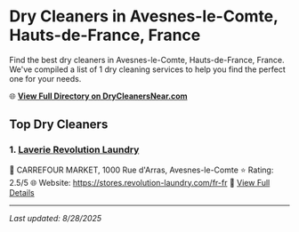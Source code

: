 # Dry Cleaners in Avesnes-le-Comte, Hauts-de-France, France

Find the best dry cleaners in Avesnes-le-Comte, Hauts-de-France, France. We've compiled a list of 1 dry cleaning services to help you find the perfect one for your needs.

🌐 **[View Full Directory on DryCleanersNear.com](https://drycleanersnear.com/city/France/Hauts-de-France/Avesnes-le-Comte)**

## Top Dry Cleaners

### 1. [Laverie Revolution Laundry](https://drycleanersnear.com/dryCleaner/68ae67e5c95ff2c6096b1a40/laverie-revolution-laundry)
📍 CARREFOUR MARKET, 1000 Rue d'Arras, Avesnes-le-Comte
⭐ Rating: 2.5/5
🌐 Website: https://stores.revolution-laundry.com/fr-fr
🔗 [View Full Details](https://drycleanersnear.com/dryCleaner/68ae67e5c95ff2c6096b1a40/laverie-revolution-laundry)


---

*Last updated: 8/28/2025*
